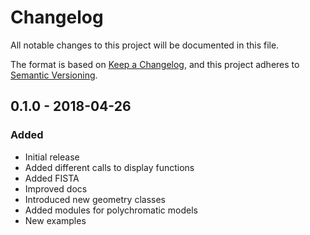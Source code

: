 # Changelog
All notable changes to this project will be documented in this file.

The format is based on [Keep a Changelog](https://keepachangelog.com/en/1.0.0/),
and this project adheres to [Semantic Versioning](https://semver.org/spec/v2.0.0.html).

## 0.1.0 - 2018-04-26
### Added
- Initial release
- Added different calls to display functions
- Added FISTA
- Improved docs
- Introduced new geometry classes
- Added modules for polychromatic models
- New examples


[Unreleased]: https://www.github.com/teascavenger/flextomo/compare/v0.1.0...develop
